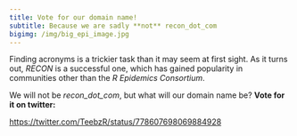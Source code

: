 ```yaml
---
title: Vote for our domain name!
subtitle: Because we are sadly **not** recon_dot_com
bigimg: /img/big_epi_image.jpg
---
```


Finding acronyms is a trickier task than it may seem at first sight. As it turns out, *RECON* is a successful one, which has gained popularity in communities other than the *R Epidemics Consortium*.

We will not be *recon_dot_com*, but what will our domain name be? **Vote for it on twitter:**

https://twitter.com/TeebzR/status/778607698069884928

